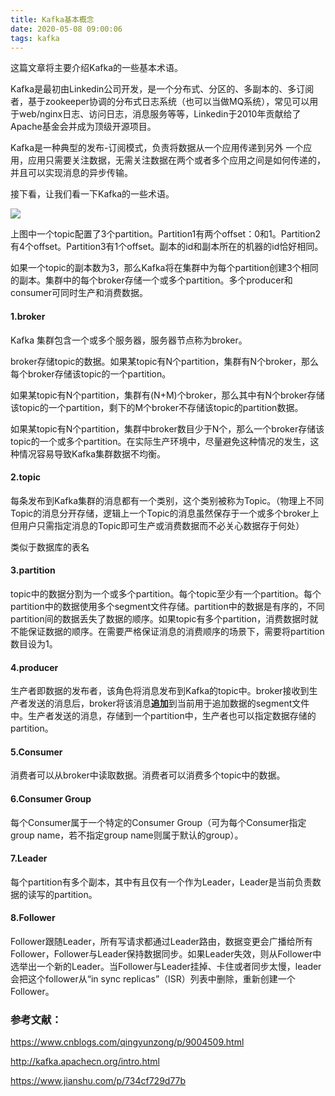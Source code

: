 ```yaml
---
title: Kafka基本概念
date: 2020-05-08 09:00:06
tags: kafka
---
```


这篇文章将主要介绍Kafka的一些基本术语。

<!--more-->

Kafka是最初由Linkedin公司开发，是一个分布式、分区的、多副本的、多订阅者，基于zookeeper协调的分布式日志系统（也可以当做MQ系统），常见可以用于web/nginx日志、访问日志，消息服务等等，Linkedin于2010年贡献给了Apache基金会并成为顶级开源项目。

Kafka是一种典型的发布-订阅模式，负责将数据从一个应用传递到另外 一个应用，应用只需要关注数据，无需关注数据在两个或者多个应用之间是如何传递的，并且可以实现消息的异步传输。

接下看，让我们看一下Kafka的一些术语。

![](http://img.wanghaojun.cn//img/20200508084902.png)

上图中一个topic配置了3个partition。Partition1有两个offset：0和1。Partition2有4个offset。Partition3有1个offset。副本的id和副本所在的机器的id恰好相同。

如果一个topic的副本数为3，那么Kafka将在集群中为每个partition创建3个相同的副本。集群中的每个broker存储一个或多个partition。多个producer和consumer可同时生产和消费数据。

#### 1.broker

Kafka 集群包含一个或多个服务器，服务器节点称为broker。

broker存储topic的数据。如果某topic有N个partition，集群有N个broker，那么每个broker存储该topic的一个partition。

如果某topic有N个partition，集群有(N+M)个broker，那么其中有N个broker存储该topic的一个partition，剩下的M个broker不存储该topic的partition数据。

如果某topic有N个partition，集群中broker数目少于N个，那么一个broker存储该topic的一个或多个partition。在实际生产环境中，尽量避免这种情况的发生，这种情况容易导致Kafka集群数据不均衡。

#### 2.topic

每条发布到Kafka集群的消息都有一个类别，这个类别被称为Topic。（物理上不同Topic的消息分开存储，逻辑上一个Topic的消息虽然保存于一个或多个broker上但用户只需指定消息的Topic即可生产或消费数据而不必关心数据存于何处）

类似于数据库的表名

#### 3.partition

topic中的数据分割为一个或多个partition。每个topic至少有一个partition。每个partition中的数据使用多个segment文件存储。partition中的数据是有序的，不同partition间的数据丢失了数据的顺序。如果topic有多个partition，消费数据时就不能保证数据的顺序。在需要严格保证消息的消费顺序的场景下，需要将partition数目设为1。

#### 4.producer

生产者即数据的发布者，该角色将消息发布到Kafka的topic中。broker接收到生产者发送的消息后，broker将该消息**追加**到当前用于追加数据的segment文件中。生产者发送的消息，存储到一个partition中，生产者也可以指定数据存储的partition。

#### 5.Consumer

消费者可以从broker中读取数据。消费者可以消费多个topic中的数据。

#### 6.Consumer Group

每个Consumer属于一个特定的Consumer Group（可为每个Consumer指定group name，若不指定group name则属于默认的group）。

#### 7.Leader

每个partition有多个副本，其中有且仅有一个作为Leader，Leader是当前负责数据的读写的partition。

#### 8.Follower

Follower跟随Leader，所有写请求都通过Leader路由，数据变更会广播给所有Follower，Follower与Leader保持数据同步。如果Leader失效，则从Follower中选举出一个新的Leader。当Follower与Leader挂掉、卡住或者同步太慢，leader会把这个follower从“in sync replicas”（ISR）列表中删除，重新创建一个Follower。



### 参考文献：

https://www.cnblogs.com/qingyunzong/p/9004509.html

http://kafka.apachecn.org/intro.html

https://www.jianshu.com/p/734cf729d77b